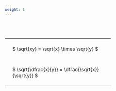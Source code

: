 ```yaml
---
weight: 1
---
```


#  
<br>
<style type="text/css">
#T_561a4 th.col_heading {
  text-align: left;
  font-size: 1em;
}
#T_561a4 td {
  text-align: left;
  font-size: 1em;
  padding: 1.5em;
}
#T_561a4_row0_col0, #T_561a4_row1_col0 {
  width: 300px;
  white-space: pre-wrap;
}
</style>
<table id="T_561a4">
  <thead>
  </thead>
  <tbody>
    <tr>
      <td id="T_561a4_row0_col0" class="data row0 col0" >$ \sqrt{xy} = \sqrt{x} \times \sqrt{y} $</td>
    </tr>
    <tr>
      <td id="T_561a4_row1_col0" class="data row1 col0" >$ \sqrt{\dfrac{x}{y}} = \dfrac{\sqrt{x}}{\sqrt{y}} $</td>
    </tr>
  </tbody>
</table>
